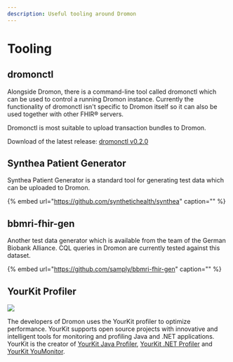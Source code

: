 ```yaml
---
description: Useful tooling around Dromon
---
```


# Tooling

## dromonctl

Alongside Dromon, there is a command-line tool called dromonctl which can be used to control a running Dromon instance. Currently the functionality of dromonctl isn't specific to Dromon itself so it can also be used together with other FHIR® servers.

Dromonctl is most suitable to upload transaction bundles to Dromon.

Download of the latest release: [dromonctl v0.2.0](https://github.com/samply/dromonctl/releases/tag/v0.2.0)

## Synthea Patient Generator

Synthea Patient Generator is a standard tool for generating test data which can be uploaded to Dromon.

{% embed url="https://github.com/synthetichealth/synthea" caption="" %}

## bbmri-fhir-gen

Another test data generator which is available from the team of the German Biobank Alliance. CQL queries in Dromon are currently tested against this dataset.

{% embed url="https://github.com/samply/bbmri-fhir-gen" caption="" %}

## YourKit Profiler

![](https://www.yourkit.com/images/yklogo.png)

The developers of Dromon uses the YourKit profiler to optimize performance. YourKit supports open source projects with innovative and intelligent tools for monitoring and profiling Java and .NET applications. YourKit is the creator of [YourKit Java Profiler](https://www.yourkit.com/java/profiler/), [YourKit .NET Profiler](https://www.yourkit.com/.net/profiler/) and [YourKit YouMonitor](https://www.yourkit.com/youmonitor/).

